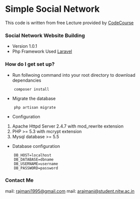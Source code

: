 # Simple Social Network #

This code is written from free Lecture provided by [CodeCourse](https://www.youtube.com/channel/UCpOIUW62tnJTtpWFABxWZ8g)

### Social Network Website Building ###

* Version 1.0.1
* Php Framework Used [Laravel](https://github.com/laravel/laravel/)

### How do I get set up? ###

* Run follwoing command into your root directory to download dependancies
```
	composer install
```
* Migrate the database
```
	php artisan migrate
```
* Configuration
 <ol>
 	<li> Apache Httpd Server 2.4.7 with mod_rewrite extension </li>
	<li> PHP >= 5.3 with mcrypt extension </li>
 	<li> Mysql database >= 5.5 </li>
 </ol>

* Database configuration
```
	DB_HOST=localhost
	DB_DATABASE=dbname
	DB_USERNAME=username
	DB_PASSWORD=password
```
### Contact Me ###
mail: rajmani1995@gmail.com
mail: arajmani@student.nitw.ac.in
